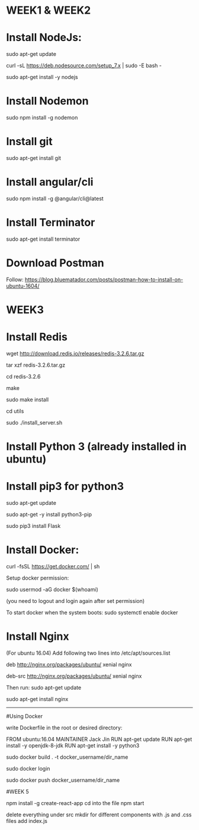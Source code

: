 # WEEK1 & WEEK2

# Install NodeJs:

sudo apt-get update

curl -sL https://deb.nodesource.com/setup_7.x | sudo -E bash -

sudo apt-get install -y nodejs

# Install Nodemon

sudo npm install -g nodemon

# Install git

sudo apt-get install git

# Install angular/cli

sudo npm install -g @angular/cli@latest

# Install Terminator

sudo apt-get install terminator

# Download Postman
Follow: https://blog.bluematador.com/posts/postman-how-to-install-on-ubuntu-1604/

# WEEK3

# Install Redis

wget http://download.redis.io/releases/redis-3.2.6.tar.gz

tar xzf redis-3.2.6.tar.gz

cd redis-3.2.6

make

sudo make install

cd utils

sudo ./install_server.sh

# Install Python 3 (already installed in ubuntu)

# Install pip3 for python3
sudo apt-get update

sudo apt-get -y install python3-pip

sudo pip3 install Flask

# Install Docker:
curl -fsSL https://get.docker.com/ | sh

Setup docker permission:

sudo usermod -aG docker $(whoami)

(you need to logout and login again after set permission)

To start docker when the system boots: sudo systemctl enable docker

# Install Nginx
(For ubuntu 16.04) Add following two lines into /etc/apt/sources.list

deb http://nginx.org/packages/ubuntu/ xenial nginx

deb-src http://nginx.org/packages/ubuntu/ xenial nginx


Then run:
sudo apt-get update

sudo apt-get install nginx

-----------------------------------------------------------------------------------

#Using Docker

write Dockerfile in the root or desired directory:

FROM ubuntu:16.04
MAINTAINER Jack Jin
RUN apt-get update
RUN apt-get install -y openjdk-8-jdk
RUN apt-get install -y python3

sudo docker build . -t docker_username/dir_name

sudo docker login

sudo docker push docker_username/dir_name

#WEEK 5

npm install -g create-react-app
cd into the file
npm start

delete everything under src
mkdir for different components with .js and .css files
add index.js



